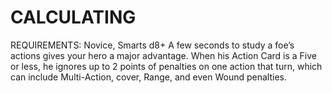 # CALCULATING
REQUIREMENTS: Novice, Smarts d8+
A few seconds to study a foe’s actions gives your hero a major advantage. When his Action Card is a Five or less, he ignores up to 2 points of penalties on one action that turn, which can include Multi-Action, cover, Range, and even Wound penalties.